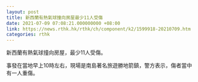 ```yaml
---
layout: post
title: 新西蘭有熱氣球撞向房屋最少11人受傷
date: 2021-07-09 07:08:21.000000000 +08:00
link: https://news.rthk.hk/rthk/ch/component/k2/1599918-20210709.htm
categories: rthk
---
```


新西蘭有熱氣球撞向房屋，最少11人受傷。

事發在當地早上10時左右，現場是南島著名旅遊勝地箭鎮，警方表示，傷者當中有一人重傷。
